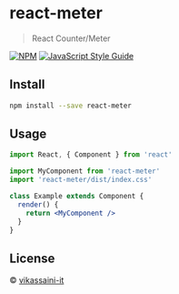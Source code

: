 # react-meter

> React Counter/Meter

[![NPM](https://img.shields.io/npm/v/react-meter.svg)](https://www.npmjs.com/package/react-meter) [![JavaScript Style Guide](https://img.shields.io/badge/code_style-standard-brightgreen.svg)](https://standardjs.com)

## Install

```bash
npm install --save react-meter
```

## Usage

```jsx
import React, { Component } from 'react'

import MyComponent from 'react-meter'
import 'react-meter/dist/index.css'

class Example extends Component {
  render() {
    return <MyComponent />
  }
}
```

## License

 © [vikassaini-it](https://github.com/vikassaini-it)
